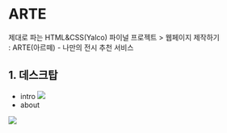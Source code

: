 # ARTE
제대로 파는 HTML&amp;CSS(Yalco) 파이널 프로젝트 > 웹페이지 제작하기 <br>
: ARTE(아르떼) - 나만의 전시 추천 서비스

## 1. 데스크탑 
- intro
<img src="https://user-images.githubusercontent.com/69065439/219132191-973df18d-7b54-4bfe-9a22-a2762236d78f.png"></img>
- about
<img src="https://user-images.githubusercontent.com/69065439/219134654-b5c54041-e3a1-436d-91fc-c93f6ce1ba6a.png">

